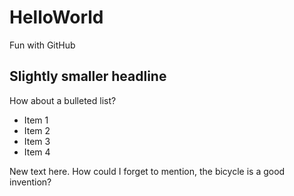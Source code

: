 # HelloWorld
Fun with GitHub

## Slightly smaller headline

How about a bulleted list?
- Item 1
- Item 2
- Item 3
- Item 4

New text here.
How could I forget to mention, the bicycle is a good invention?
